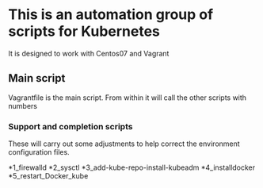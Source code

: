 # This is an automation group of scripts for Kubernetes
<p> It is designed to work with Centos07 and Vagrant

## Main script
<p>Vagrantfile is the main script. From within it will call the other scripts with numbers</p> 

### Support and completion scripts
<p> These will carry out some adjustments to help correct the environment configuration files.</p>

 *1_firewalld 
 *2_sysctl
 *3_add-kube-repo-install-kubeadm
 *4_installdocker
 *5_restart_Docker_kube
